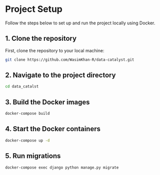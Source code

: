 # Project Setup

Follow the steps below to set up and run the project locally using Docker.

## 1. Clone the repository

First, clone the repository to your local machine:

```bash
git clone https://github.com/WasimKhan-R/data-catalyst.git
```

## 2. Navigate to the project directory

```bash
cd data_catalst
```

## 3. Build the Docker images

```bash
docker-compose build
```

## 4. Start the Docker containers

```bash
docker-compose up -d
```

## 5. Run migrations

```bash
docker-compose exec django python manage.py migrate
```
